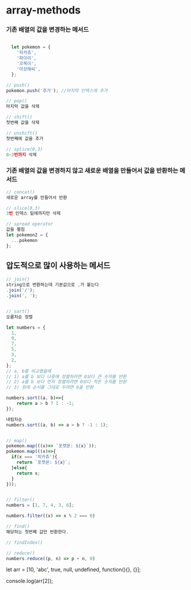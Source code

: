 # array-methods

### 기존 배열의 값을 변경하는 메서드

```js

  let pokemon = {
    '피카츄',
    '파이리',
    '꼬북이',
    '이상해씨',
  };

// push()
pokemon.push('추가'); //마지막 인덱스에 추가

// pop()
마지막 값을 삭제

// shift()
첫번째 값을 삭제

// unshift()
첫번째에 값을 추가

// splice(0,3)
0~3번까지 삭제

```

### 기존 배열의 값을 변경하지 않고 새로운 배열을 만들어서 값을 반환하는 메서드

```js
// concat()
새로운 array를 만들어서 반환

// slice(0,3)
3번 인덱스 밑에까지만 삭제

// spread operator
값을 펼침
let pokemon2 = {
  ...pokemon
};
```

## 압도적으로 많이 사용하는 메서드

```js
// join()
string으로 변환하는데 기본값으로 ,가 붙는다
.join('/');
.join(', ');


// sort()
오름차순 정렬

let numbers = {
  1,
  9,
  7,
  5,
  3,
  2,
};
// a, b를 비교했을때
// 1) a를 b 보다 나중에 정렬하려면 0보다 큰 숫자를 반환
// 2) a를 b 보다 먼저 정렬하려면 0보다 작은 숫자를 반환
// 3) 원래 순서를 그대로 두려면 0을 반환

numbers.sort((a, b)=>{
    return a > b ? 1 : -1;
});

내림차순
numbers.sort((a, b) => a > b ? -1 : 1);


// map()
pokemon.map(((x)=> `포켓몬: ${x}`));
pokemon.map(((x)=>{
  if(x === '피카츄'){
    return `포켓몬: ${x}`;
  }else{
    return x;
  }
}));


// filter()
numbers = [1, 7, 4, 3, 6];

numbers.filter((x) => x % 2 === 0)

// find()
해당하는 첫번째 값만 반환한다.

// findIndex()

// reduce()
numbers.reduce((p, n) => p + n, 0)

```

let arr = [10, 'abc', true, null, undefined, function(){}, {}];

console.log(arr[2]);
